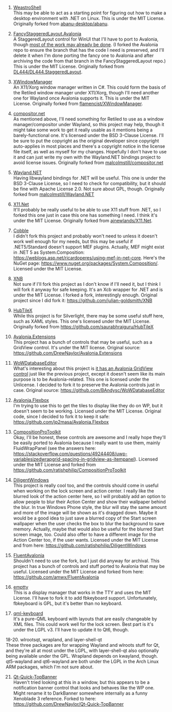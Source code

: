 1. [WeastroShell](https://github.com/DrewNaylor/weastroshell)
<br>This may be able to act as a starting point for figuring out how to make a desktop environment with .NET on Linux. This is under the MIT License. Originally forked from [abanu-desktop/abanu](https://github.com/abanu-desktop/abanu).

2. [FancyStaggeredLayout.Avalonia](https://github.com/DrewNaylor/FancyStaggeredLayout.Avalonia)
<br>A StaggeredLayout control for WinUI that I'll have to port to Avalonia, though [most of the work may already be done](https://github.com/DrewNaylor/Avalonia/tree/feature/staggeredlayout). (I forked the Avalonia repo to ensure the branch that has the code I need is preserved, and I'll delete it when I'm done porting the fancy one to Avalonia and after archiving the code from that branch in the FancyStaggeredLayout repo.) This is under the MIT License. Originally forked from [DL444/DL444.StaggeredLayout](https://github.com/DL444/DL444.StaggeredLayout).

3. [XWindowManager](https://github.com/DrewNaylor/XWindowManager)
<br>An X11/Xorg window manager written in C#. This could form the basis of the Retiled window manager under X11/Xorg, though I'll need another one for Wayland once Avalonia supports it. This is under the MIT License. Originally forked from [flamencist/XWindowManager](https://github.com/flamencist/XWindowManager).

4. [compositor.net](https://github.com/DrewNaylor/compositor.net)
<br>As mentioned above, I'll need something for Retiled to use as a window manager/compositor under Wayland, so this project may help, though it might take some work to get it really usable as it mentions being a barely-functional one. It's licensed under the BSD 3-Clause License. I'll be sure to put the copyright as the original developer since copyright auto-applies in most places and there's a copyright notice in the license file itself, as well as myself for my changes. Hopefully I don't have to use it and can just write my own with the Wayland.NET bindings project to avoid license issues. Originally forked from [malcolmstill/compositor.net](https://github.com/malcolmstill/compositor.net)

5. [Wayland.NET](https://github.com/DrewNaylor/Wayland.NET)
<br>Having libwayland bindings for .NET will be useful. This one is under the BSD 3-Clause License, so I need to check for compatibility, but it should be fine with Apache License 2.0. Not sure about GPL, though. Originally forked from [malcolmstill/Wayland.NET](https://github.com/malcolmstill/Wayland.NET)

6. [X11.Net](https://github.com/DrewNaylor/X11.Net)
<br>It'll probably be really useful to be able to use X11 stuff from .NET, so I forked this one just in case this one has something I need. I think it's under the MIT License. Originally forked from [ajnewlands/X11.Net](https://github.com/ajnewlands/X11.Net).

7. [Cobble](https://github.com/Ceilidh-Team/Cobble)
<br>I didn't fork this project and probably won't need to unless it doesn't work well enough for my needs, but this may be useful if .NET5/Standard doesn't support MEF plugins. Actually, MEF might exist in .NET 5 as System.Composition: https://weblogs.asp.net/ricardoperes/using-mef-in-net-core. Here's the NuGet page: https://www.nuget.org/packages/System.Composition/. Licensed under the MIT License.

8. [XNB](https://github.com/DrewNaylor/XNB)
<br>Not sure if I'll fork this project as I don't know if I'll need it, but I think I will fork it anyway for safe keeping. It's an Xcb wrapper for .NET and is under the MIT License. I forked a fork, interestingly enough. Original project since I did fork it: https://github.com/julian-goldsmith/XNB

9. [HubTileX](https://github.com/DrewNaylor/HubTileX)
<br>While this project is for Silverlight, there may be some useful stuff here, such as XAML styles. This one's licensed under the MIT License. Originally forked from https://github.com/saurabhrajguru/HubTileX

10. [Avalonia.Extensions](https://github.com/DrewNaylor/Avalonia.Extensions)
<br>This project has a bunch of controls that may be useful, such as a GridView control. It's under the MIT license. Original source: https://github.com/DrewNaylor/Avalonia.Extensions

11. [WoWDatabaseEditor](https://github.com/DrewNaylor/WoWDatabaseEditor)
<br>What's interesting about this project is [it has an Avalonia GridView control](https://github.com/BAndysc/WoWDatabaseEditor/blob/master/AvaloniaStyles/Controls/GridView.cs) just like the previous project, except it doesn't seem like its main purpose is to be Avalonia-related. This one is licensed under the Unlicense. I decided to fork it to preserve the Avalonia controls just in case. Original source: https://github.com/BAndysc/WoWDatabaseEditor

12. [Avalonia.Flexbox](https://github.com/DrewNaylor/Avalonia.Flexbox)
<br>I'm trying to use this to get the tiles to display like they do on WP, but it doesn't seem to be working. Licensed under the MIT License. Original code, since I decided to fork it to keep it safe: https://github.com/jp2masa/Avalonia.Flexbox

13. [CompositionProToolkit](https://github.com/DrewNaylor/CompositionProToolkit)
<br>Okay, I'll be honest, these controls are awesome and I really hope they'll be easily ported to Avalonia because I really want to use them, mainly FluidWrapPanel (see the answers here: https://stackoverflow.com/questions/49244408/uwp-variablesizedwrapgrid-spacing-in-gridview-as-itempanel). Licensed under the MIT License and forked from https://github.com/ratishphilip/CompositionProToolkit

14. [DiligentWindows](https://github.com/DrewNaylor/DiligentWindows)
<br>This project is really cool too, and the controls should come in useful when working on the lock screen and action center. I really like the blurred look of the action center here, so I will probably add an option to allow people to blur their Action Center and show their wallpaper behind the blur. In true Windows Phone style, the blur will stay the same amount and more of the image will be shown as it's dragged down. Maybe it would be a good idea to just save a blurred copy of the Start screen wallpaper when the user checks the box to blur the background to save memory. Actually, maybe that would also be useful for the blurred Start screen image, too. Could also offer to have a different image for the Action Center too, if the user wants. Licensed under the MIT License and from here: https://github.com/ratishphilip/DiligentWindows

15. [FluentAvalonia](https://github.com/DrewNaylor/FluentAvalonia)
<br>Shouldn't need to use the fork, but I just did anyway for archival. This project has a bunch of controls and stuff ported to Avalonia that may be useful. Licensed under the MIT License and forked from here: https://github.com/amwx/FluentAvalonia

16. [emptty](https://github.com/tvrzna/emptty)
<br>This is a display manager that works in the TTY and uses the MIT License. I'll have to fork it to add fbkeyboard support. Unfortunately, fbkeyboard is GPL, but it's better than no keyboard.

17. [qml-keyboard](https://github.com/MishkaRogachev/qml-keyboard)
<br>It's a pure-QML keyboard with layouts that are easily changeable by XML files. This could work well for the lock screen. Best part is it's under the LGPL v3. I'll have to update it to Qt6, though.

18-20. wlrootsqt, wrapland, and layer-shell-qt
<br>These three packages are for wrapping Wayland and wlroots stuff for Qt, and they're all at most under the LGPL, with layer-shell-qt also optionally being available under the GPL. Wrapland depends on kwayland, though. qt5-wayland and qt6-wayland are both under the LGPL in the Arch Linux ARM packages, which I'm not sure about.

21. [Qt-Quick-TopBanner](https://github.com/jiangcaiyang/Qt-Quick-TopBanner)
<br>Haven't tried looking at this in a window, but this appears to be a notification banner control that looks and behaves like the WP one. Might rename it to DarkBanner somewhere internally as a funny Xenoblade 3 reference. Forked to here: https://github.com/DrewNaylor/Qt-Quick-TopBanner
